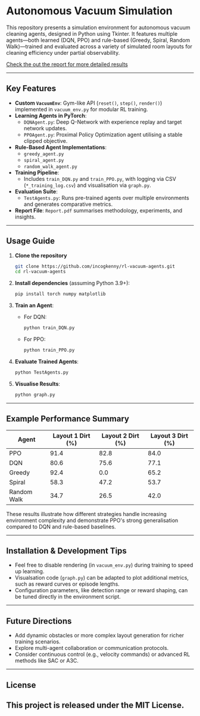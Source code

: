 # Autonomous Vacuum Simulation

This repository presents a simulation environment for autonomous vacuum cleaning agents, designed in Python using Tkinter. It features multiple agents—both learned (DQN, PPO) and rule-based (Greedy, Spiral, Random Walk)—trained and evaluated across a variety of simulated room layouts for cleaning efficiency under partial observability.

[Check the out the report for more detailed results](Report.pdf)

---
##  Key Features

- **Custom `VacuumEnv`**: Gym-like API (`reset()`, `step()`, `render()`) implemented in `vacuum_env.py` for modular RL training.
- **Learning Agents in PyTorch**:
  - `DQNAgent.py`: Deep Q-Network with experience replay and target network updates.
  - `PPOAgent.py`: Proximal Policy Optimization agent utilising a stable clipped objective.
- **Rule-Based Agent Implementations**:
  - `greedy_agent.py`
  - `spiral_agent.py`
  - `random_walk_agent.py`
- **Training Pipeline**:
  - Includes `train_DQN.py` and `train_PPO.py`, with logging via CSV (`*_training_log.csv`) and visualisation via `graph.py`.
- **Evaluation Suite**:
  - `TestAgents.py`: Runs pre-trained agents over multiple environments and generates comparative metrics.
- **Report File**: `Report.pdf` summarises methodology, experiments, and insights.

---
##  Usage Guide

1. **Clone the repository**

   ```bash
   git clone https://github.com/incogkenny/rl-vacuum-agents.git
   cd rl-vacuum-agents


2. **Install dependencies** (assuming Python 3.9+):

   ```bash
   pip install torch numpy matplotlib
   ```

3. **Train an Agent**:

   * For DQN:

     ```bash
     python train_DQN.py
     ```
   * For PPO:

     ```bash
     python train_PPO.py
     ```

4. **Evaluate Trained Agents**:

   ```bash
   python TestAgents.py
   ```

5. **Visualise Results**:

   ```bash
   python graph.py
   ```

---

## Example Performance Summary

| Agent       | Layout 1 Dirt (%) | Layout 2 Dirt (%) | Layout 3 Dirt (%) |
| ----------- | ----------------- | ----------------- | ----------------- |
| PPO         | 91.4              | 82.8              | 84.0              |
| DQN         | 80.6              | 75.6              | 77.1              |
| Greedy      | 92.4              | 0.0               | 65.2              |
| Spiral      | 58.3              | 47.2              | 53.7              |
| Random Walk | 34.7              | 26.5              | 42.0              |

These results illustrate how different strategies handle increasing environment complexity and demonstrate PPO's strong generalisation compared to DQN and rule-based baselines.

---

## Installation & Development Tips

* Feel free to disable rendering (in `vacuum_env.py`) during training to speed up learning.
* Visualsation code (`graph.py`) can be adapted to plot additional metrics, such as reward curves or episode lengths.
* Configuration parameters, like detection range or reward shaping, can be tuned directly in the environment script.

---

## Future Directions

* Add dynamic obstacles or more complex layout generation for richer training scenarios.
* Explore multi-agent collaboration or communication protocols.
* Consider continuous control (e.g., velocity commands) or advanced RL methods like SAC or A3C.

---

## License

## This project is released under the MIT License.
